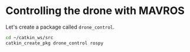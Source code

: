 # Controlling the drone with MAVROS

Let's create a package called `drone_control`.

```bash
cd ~/catkin_ws/src
catkin_create_pkg drone_control rospy 
```